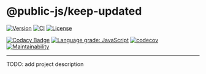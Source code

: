 # @public-js/keep-updated

[![Version](https://img.shields.io/npm/v/@public-js/keep-updated?style=flat)](https://www.npmjs.com/package/@public-js/keep-updated)
[![CI](https://github.com/public-js/keep-updated/actions/workflows/build.yml/badge.svg?branch=main)](https://github.com/public-js/keep-updated/actions/workflows/build.yml)
[![License](https://img.shields.io/npm/l/@public-js/keep-updated?style=flat)](https://www.npmjs.com/package/@public-js/keep-updated)

[![Codacy Badge](https://app.codacy.com/project/badge/Grade/fd9ab5088d3442af87a0f335688094fe)](https://www.codacy.com/gh/public-js/keep-updated/dashboard)
[![Language grade: JavaScript](https://img.shields.io/lgtm/grade/javascript/g/public-js/keep-updated.svg?logo=lgtm&logoWidth=18)](https://lgtm.com/projects/g/public-js/keep-updated/context:javascript)
[![codecov](https://codecov.io/gh/public-js/keep-updated/branch/main/graph/badge.svg?token=TOKEN)](https://codecov.io/gh/public-js/keep-updated)
[![Maintainability](https://api.codeclimate.com/v1/badges/5d950db51954705b1ca3/maintainability)](https://codeclimate.com/github/public-js/keep-updated/maintainability)

---

TODO: add project description
